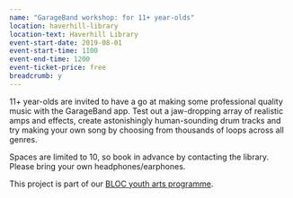 ```yaml
---
name: "GarageBand workshop: for 11+ year-olds"
location: haverhill-library
location-text: Haverhill Library
event-start-date: 2019-08-01
event-start-time: 1100
event-end-time: 1200
event-ticket-price: free
breadcrumb: y
---
```


11+ year-olds are invited to have a go at making some professional quality music with the GarageBand app. Test out a jaw-dropping array of realistic amps and effects, create astonishingly human-sounding drum tracks and try making your own song by choosing from thousands of loops across all genres.

Spaces are limited to 10, so book in advance by contacting the library. Please bring your own headphones/earphones.

This project is part of our [BLOC youth arts programme](/bloc/).
